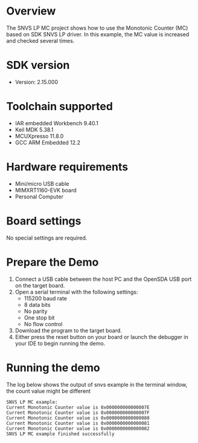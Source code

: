 Overview
========
The SNVS LP MC project shows how to use the Monotonic Counter (MC) based on
SDK SNVS LP driver. In this example, the MC value is increased and checked
several times.

SDK version
===========
- Version: 2.15.000

Toolchain supported
===================
- IAR embedded Workbench  9.40.1
- Keil MDK  5.38.1
- MCUXpresso  11.8.0
- GCC ARM Embedded  12.2

Hardware requirements
=====================
- Mini/micro USB cable
- MIMXRT1160-EVK board
- Personal Computer

Board settings
==============
No special settings are required.

Prepare the Demo
================
1.  Connect a USB cable between the host PC and the OpenSDA USB port on the target board. 
2.  Open a serial terminal with the following settings:
    - 115200 baud rate
    - 8 data bits
    - No parity
    - One stop bit
    - No flow control
3.  Download the program to the target board.
4.  Either press the reset button on your board or launch the debugger in your IDE to begin running the demo.

Running the demo
================
The log below shows the output of snvs example in the terminal window, the count
value might be different
~~~~~~~~~~~~~~~~~~~~~~~~~~~~~~~~~~~
SNVS LP MC example:
Current Monotonic Counter value is 0x000000000000007E
Current Monotonic Counter value is 0x000000000000007F
Current Monotonic Counter value is 0x0000000000000080
Current Monotonic Counter value is 0x0000000000000081
Current Monotonic Counter value is 0x0000000000000082
SNVS LP MC example finished successfully

~~~~~~~~~~~~~~~~~~~~~~~~~~~~~~~~~~~
